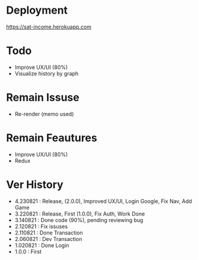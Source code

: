 # Deployment

https://sat-income.herokuapp.com

# Todo

- Improve UX/UI (80%)
- Visualize history by graph

# Remain Issuse

- Re-render (memo used)

# Remain Feautures

- Improve UX/UI (80%)
- Redux

# Ver History

- 4.230821 : Release, (2.0.0), Improved UX/UI, Login Google, Fix Nav, Add Game
- 3.220821 : Release, First (1.0.0), Fix Auth, Work Done
- 3.140821 : Done code (90%), pending reviewing bug
- 2.120821 : Fix issuses
- 2.110821 : Done Transaction
- 2.060821 : Dev Transaction
- 1.020821 : Done Login
- 1.0.0 : First
